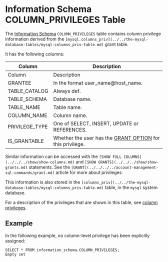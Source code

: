 
# Information Schema COLUMN_PRIVILEGES Table

The [Information Schema](../README.md) `COLUMN_PRIVILEGES` table contains column privilege information derived from the `[mysql.columns_priv](../../the-mysql-database-tables/mysql-columns_priv-table.md)` grant table.


It has the following columns:



| Column | Description |
| --- | --- |
| Column | Description |
| GRANTEE | In the format user_name@host_name. |
| TABLE_CATALOG | Always def. |
| TABLE_SCHEMA | Database name. |
| TABLE_NAME | Table name. |
| COLUMN_NAME | Column name. |
| PRIVILEGE_TYPE | One of SELECT, INSERT, UPDATE or REFERENCES. |
| IS_GRANTABLE | Whether the user has the [GRANT OPTION](../../../../account-management-sql-commands/grant.md#the-grant-option-privilege) for this privilege. |



Similar information can be accessed with the `[SHOW FULL COLUMNS](../../../show/show-columns.md)` and `[SHOW GRANTS](../../../show/show-grants.md)` statements. See the `[GRANT](../../../../account-management-sql-commands/grant.md)` article for more about privileges.


This information is also stored in the `[columns_priv](../../the-mysql-database-tables/mysql-columns_priv-table.md)` table, in the `mysql` system database.


For a description of the privileges that are shown in this table, see [column privileges](../../../../account-management-sql-commands/grant.md#column-privileges).


## Example


In the following example, no column-level privilege has been explicitly assigned:


```
SELECT * FROM information_schema.COLUMN_PRIVILEGES;
Empty set
```
